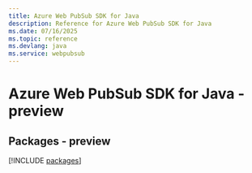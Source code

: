 ```yaml
---
title: Azure Web PubSub SDK for Java
description: Reference for Azure Web PubSub SDK for Java
ms.date: 07/16/2025
ms.topic: reference
ms.devlang: java
ms.service: webpubsub
---
```

# Azure Web PubSub SDK for Java - preview
## Packages - preview
[!INCLUDE [packages](web-pubsub-index.md)]